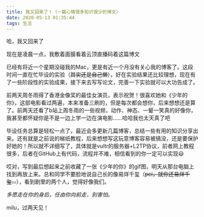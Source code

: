 ```yaml
---
title: 我又回来了！（一篇心情很多知识很少的博文）
date: 2020-05-13 01:35:44
tags: 生活
---
```

哈，我又回来了

现在是凌晨一点，我敷着面膜看着云顶直播码着这篇博文

已经有将近一个星期没碰我的Mac，更是有近一个月没有关心我的博客了。这段时间一直在忙毕设的实验（~~其实还是自己懒~~），好在实验结果还比较理想，现在有了一些阶段性的实验成果，接下来去写写论文，完善一下实验就可以大功告成了。

前两天周冬雨得了香港金像奖的最佳女演员，表示祝贺！很喜欢她和《少年的你》，这部电影看过两遍，本来准备三刷的，但是每次都会想你，后来想想还是算了。前两天还看了b站上周冬雨的一些视频，动作、神态、一颦一笑真的好像你，我甚至都怀疑你是不是一边上学一边在演电影……哈哈我也太天真了吧

毕设任务总算是轻松一点了，最近会多更新几篇博客，总结一些有用的知识分享出来。还有就是之前说的梯纸教程，后来想想写这玩意博客容易被搞没，还是要保护好她的！所以就不详细写了，具体就是vultr的服务器+L2TP协议，前者网上教程很多，后者在GitHub上有代码，流程并不难，相信看到的你一定可以实现:smiley:

哎对，写到最后想起来之前收藏了一张《少年的你》的gif图，明天从那台电脑上找到再放上来。总和同学不要脸地说自己长的像易烊千玺（~~pei，就你还易烊千玺...~~），看到剧里的两个人，觉得好像我们。

*多愿走在你的身后，任由你向前走，别害怕。*

milu，过两天见！

